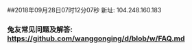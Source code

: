 ##2018年09月28日07时12分07秒 新址: 104.248.160.183
### 兔友常见问题及解答: https://github.com/wanggonging/d/blob/w/FAQ.md
